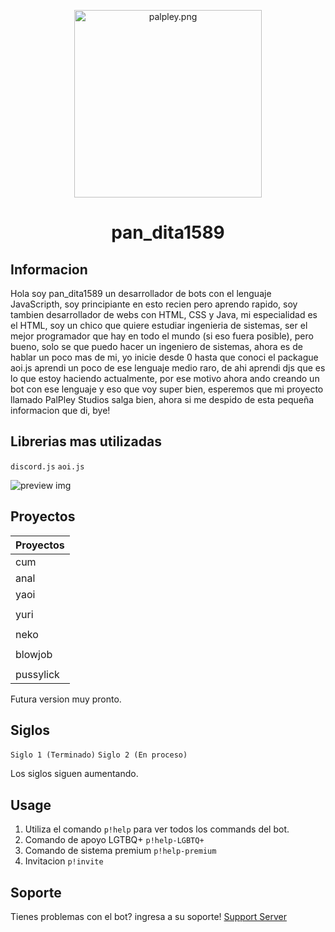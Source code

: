 <p align="center">
  <a href="https://discord.gg/TBwPxtUG5p">
    <img width="300" src="https://media.discordapp.net/attachments/1059853976595607612/1082051446972891146/Untitled27_20221024120557.png" alt="palpley.png">
  </a>
</p>

<h1 align="center">pan_dita1589</h1>

## Informacion

Hola soy pan_dita1589 un desarrollador de bots con el lenguaje JavaScripth, soy principiante en esto recien pero aprendo rapido, soy tambien desarrollador de webs con HTML, CSS y Java, mi especialidad es el HTML, soy un chico que quiere estudiar ingenieria de sistemas, ser el mejor programador que hay en todo el mundo (si eso fuera posible), pero bueno, solo se que puedo hacer un ingeniero de sistemas, ahora es de hablar un poco mas de mi, yo inicie desde 0 hasta que conoci el packague aoi.js aprendi un poco de ese lenguaje medio raro, de ahi aprendi djs que es lo que estoy haciendo actualmente, por ese motivo ahora ando creando un bot con ese lenguaje y eso que voy super bien, esperemos que mi proyecto llamado PalPley Studios salga bien, ahora si me despido de esta pequeña informacion que di, bye!

## Librerias mas utilizadas
`discord.js` `aoi.js` 

![preview img](/Informacion.png)

## Proyectos

| Proyectos       | 
| ----------- |
| cum         |
| anal        |
| yaoi        |
|             |
| yuri        |
|             |
| neko        |
|             |
| blowjob     |
|             |
| pussylick   |

Futura version muy pronto.

## Siglos

`Siglo 1 (Terminado)`
`Siglo 2 (En proceso)`

Los siglos siguen aumentando.

## Usage

1. Utiliza el comando `p!help` para ver todos los commands del bot.
2. Comando de apoyo LGTBQ+ `p!help-LGBTQ+`
3. Comando de sistema premium `p!help-premium`
4. Invitacion `p!invite`

## Soporte

Tienes problemas con el bot? ingresa a su soporte! [Support Server](https://discord.gg/TBwPxtUG5p)
